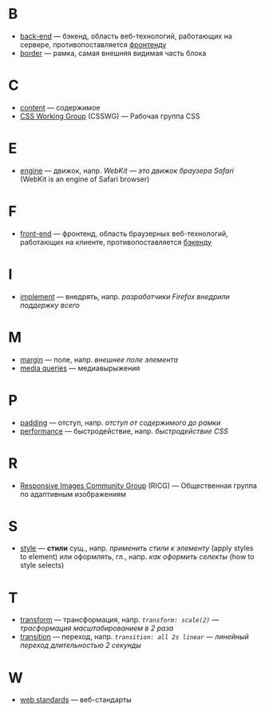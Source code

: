 # B

- [back-end](#back-end) — бэкенд, область веб-технологий, работающих на сервере, противопоставляется [фронтенду](#front-end)
- [border](#border) — рамка, самая внешняя видимая часть блока

# C

- [content](#content) — содержимое
- [CSS Working Group](#csswg) (CSSWG) — Рабочая группа CSS

# E

- [engine](#engine) — движок, напр. _WebKit — это движок браузера Safari_ (WebKit is an engine of Safari browser)

# F

- [front-end](#front-end) — фронтенд, область браузерных веб-технологий, работающих на клиенте, противопоставляется [бэкенду](#back-end)

# I

- [implement](#implement) — внедрять, напр. _разработчики Firefox внедрили поддержку всего_

# M

- [margin](#margin) — поле, напр. _внешнее поле элемента_
- [media queries](#media-queries) — медиавырыжения

# P

- [padding](#padding) — отступ, напр. _отступ от содержимого до рамки_
- [performance](#performance) — быстродействие, напр. _быстродействие CSS_

# R

- [Responsive Images Community Group](#ricg) (RICG) — Общественная группа по адаптивным изображениям

# S

- [style](#style) — **стили** сущ., напр. _применить стили к элементу_ (apply styles to element) или оформлять, гл., напр. _как оформить селекты_ (how to style selects)

# T

- [transform](#transform) — трансформация, напр. _`transform: scale(2)` — трасформация масштабированием в 2 раза_
- [transition](#transition) — переход, напр. _`transition: all 2s linear` — линейный переход длительностью 2 секунды_

# W

- [web standards](#web-standards) — веб-стандарты